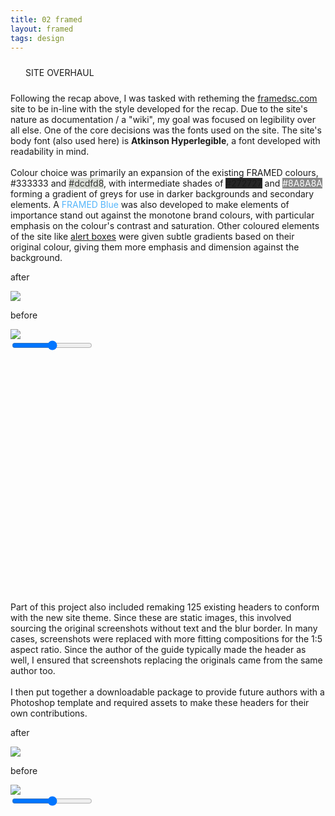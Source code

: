 ```yaml
---
title: 02 framed
layout: framed
tags: design
---
```


<div class="wide-content fcard" style="z-index:1000">
    <div class="container" style="width:100%;gap:18pt">
        <div class="container-item" style="justify-content:start">
            <p class="framed subtitle" style="align-self:flex-start;margin:18pt">SITE OVERHAUL</p>
            <p class="framed">Following the recap above, I was tasked with retheming the <a href="https://framedsc.com/" target="_blank">framedsc.com</a> site to be in-line with the style developed for the recap. Due to the site's nature as documentation / a "wiki", my goal was focused on legibility over all else. One of the core decisions was the fonts used on the site. The site's body font (also used here) is <strong>Atkinson Hyperlegible</strong>, a font developed with readability in mind. <br><br> Colour choice was primarily an expansion of the existing FRAMED colours, #333333 and <span style="color:#333;background:#dcdfd8">#dcdfd8</span>, with intermediate shades of <span style="background:#272727">#272727</span> and <span style="color:#fff;background:#8A8A8A">#8A8A8A</span> forming a gradient of greys for use in darker backgrounds and secondary elements. A <span style="color:#56B6FB" title="color: #56B6FB">FRAMED Blue</span> was also developed to make elements of importance stand out against the monotone brand colours, with particular emphasis on the colour's contrast and saturation. Other coloured elements of the site like <a href="https://framedsc.com/contribute.htm#alert-boxes" target="_blank">alert boxes</a> were given subtle gradients based on their original colour, giving them more emphasis and dimension against the background.</p>
            <div class="slider" style="aspect-ratio: 1/1">
                <div class="slider__img slider__img-after">
                    <p>after</p>
                    <img src="/assets/framed/overhaul/headers-after.jpg" style="max-height:unset"/>
                </div>
                <div class="slider__img slider__img-before">
                    <p>before</p>
                    <img src="/assets/framed/overhaul/headers-before.jpg" style="max-height:unset" />
                </div>
                <input type="range" min="0" max="100" value="50" step="0.01" 
                    id="slider" class="slider__input" 
                    autocomplete="off" onwheel="this.blur()" 
            />
            </div>
            <p class="framed" style="margin-top:18pt">Part of this project also included remaking 125 existing headers to conform with the new site theme. Since these are static images, this involved sourcing the original screenshots without text and the blur border. In many cases, screenshots were replaced with more fitting compositions for the 1:5 aspect ratio. Since the author of the guide typically made the header as well, I ensured that screenshots replacing the originals came from the same author too. <br><br> I then put together a downloadable package to provide future authors with a Photoshop template and required assets to make these headers for their own contributions.</p>
        </div>
        <div class="container-item">
            <div class="slider" style="aspect-ratio: 1/2">
            <div class="slider__img slider__img-after">
                <p>after</p>
                <img src="/assets/framed/overhaul/site-after.jpg" style="max-height:unset"/>
            </div>
            <div class="slider__img slider__img-before">
                <p>before</p>
                <img src="/assets/framed/overhaul/site-before.jpg" style="max-height:unset" />
            </div>
            <input type="range" min="0" max="100" value="50" step="0.01" 
                id="slider" class="slider__input" 
                autocomplete="off" onwheel="this.blur()" 
            />
            </div>
        </div>
    </div>
</div>

<script>
    /**
 * Sliders should query all slider components on a page so we can have more than one on a page.
 */
 const sliders = Array.prototype.slice.call(
	document.querySelectorAll(".slider"),
  );
  
  /**
   * For each slider component we find, add an oninput event listener where we take the input value,
   * and set it to the polygon clip path of the before image for masking everything outside those dimensions.
   */
  sliders.forEach((slider) => {
	/* create divider */
	divider = document.createElement("DIV");
	divider.setAttribute("class", "slider__divider");
	/* place divider */
	slider.querySelector(".slider__img-after",).appendChild(divider);
	/* query slideValue */
	slider.querySelector(".slider__input").oninput = (e) => {
	  let slideValue = "calc(" + e.target.value + "% - 1px)";
	  /* set slideValue to clipPath */
	  slider.querySelector(
		".slider__img-before",
	  ).style.clipPath = `polygon(0 0,${slideValue} 0,${slideValue} 100%, 0 100%)`;
	  /* move divider based on slideValue */
	  slider.querySelector(
		".slider__divider",
	  ).style.left = "calc(" + e.target.value + "% - 1px)";
	};
  })
</script>